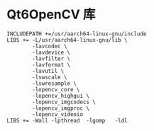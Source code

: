 # Qt6OpenCV 库

    INCLUDEPATH +=/usr/aarch64-linux-gnu/include
    LIBS += -L/usr/aarch64-linux-gnu/lib \
            -lavcodec \
            -lavdevice \
            -lavfilter \
            -lavformat \
            -lavutil \
            -lswscale \
            -lswresample \
            -lopencv_core \
            -lopencv_highgui \
            -lopencv_imgcodecs \
            -lopencv_imgproc \
            -lopencv_videoio
    LIBS += -Wall -lpthread  -lgomp   -ldl
